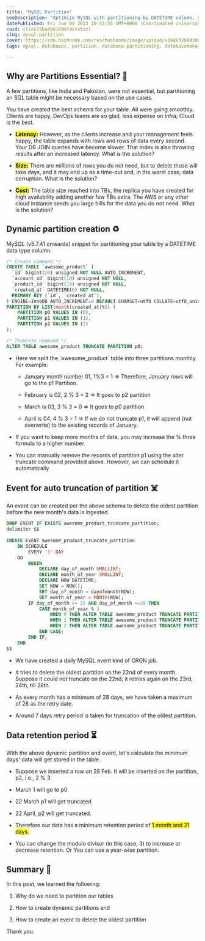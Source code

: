 ```yaml
---
title: "MySQL Partition"
seoDescription: "Optimize MySQL with partitioning by DATETIME column, splitting tables into monthly partitions, reducing latency, size, and cost"
datePublished: Fri Jun 09 2023 19:43:56 GMT+0000 (Coordinated Universal Time)
cuid: clioz75bu000109ml9itx5zzl
slug: mysql-partition
cover: https://cdn.hashnode.com/res/hashnode/image/upload/v1686339483007/fc297093-7442-4b77-8e2c-53f511d26a8d.png
tags: mysql, databases, partition, database-partitioning, databasemanagement

---
```


## Why are Partitions Essential? 🤔

A few partitions, like India and Pakistan, were not essential, but partitioning an SQL table might be necessary based on the use cases.

You have created the best schema for your table. All were going smoothly. Clients are happy, DevOps teams are so glad, less expense on Infra; Cloud is the best.

* **<mark>Latency:</mark>** However, as the clients increase and your management feels happy, the table expands with rows and rows of data every second. Your DB JOIN queries have become slower. That Index is also throwing results after an increased latency. What is the solution?
    
* **<mark>Size:</mark>** There are millions of rows you do not need, but to delete those will take days, and it may end up as a time-out and, in the worst case, data corruption. What is the solution?
    
* **<mark>Cost:</mark>** The table size reached into TBs, the replica you have created for high availability adding another few TBs extra. The AWS or any other cloud instance sends you large bills for the data you do not need. What is the solution?
    

## Dynamic partition creation ♻

MySQL (v5.7.41 onwards) snippet for partitioning your table by a DATETIME data type column.

```sql
/* Create command */
CREATE TABLE `awesome_product` (
  `id` bigint(20) unsigned NOT NULL AUTO_INCREMENT,
  `account_id` bigint(10) unsigned NOT NULL,
  `product_id` bigint(10) unsigned NOT NULL,
  `created_at` DATETIME(6) NOT NULL,
  PRIMARY KEY (`id`, `created_at`),
) ENGINE=InnoDB AUTO_INCREMENT=0 DEFAULT CHARSET=utf8 COLLATE=utf8_unicode_ci
PARTITION BY LIST(month(created_at)%3) (
    PARTITION p0 VALUES IN (0),
    PARTITION p1 VALUES IN (1),
    PARTITION p2 VALUES IN (2)
);

/* Truncate command */
ALTER TABLE awesome_product TRUNCATE PARTITION p0;
```

* Here we split the \`awesome\_product\` table into three partitions monthly. For example:
    
    * January month number 01, 1%3 = 1 =&gt; Therefore, January rows will go to the p1 Partition.
        
    * February is 02, 2 % 3 = 2 =&gt; It goes to p2 partition
        
    * March is 03, 3 % 3 = 0 =&gt; It goes to p0 partition
        
    * April is 04, 4 % 3 = 1 =&gt; If we do not truncate p1, it will append (not overwrite) to the existing records of January.
        
* If you want to keep more months of data, you may increase the % three formula to a higher number.
    
* You can manually remove the records of partition p1 using the alter truncate command provided above. However, we can schedule it automatically.
    

## Event for auto truncation of partition ☠️

An event can be created per the above schema to delete the oldest partition before the new month's data is ingested.

```sql
DROP EVENT IF EXISTS awesome_product_truncate_partition; 
delimiter $$
 
CREATE EVENT awesome_product_truncate_partition  
    ON SCHEDULE 
        EVERY '1' DAY
    DO 
        BEGIN
            DECLARE day_of_month SMALLINT;
            DECLARE month_of_year SMALLINT;
            DECLARE NOW DATETIME;
            SET NOW = NOW();
            SET day_of_month = dayofmonth(NOW); 
            SET month_of_year = MONTH(NOW); 
        IF day_of_month >= 22 AND day_of_month <=28 THEN
            CASE month_of_year % 3 
                WHEN 0 THEN ALTER TABLE awesome_product TRUNCATE PARTITION p1;
                WHEN 1 THEN ALTER TABLE awesome_product TRUNCATE PARTITION p2;
                WHEN 2 THEN ALTER TABLE awesome_product TRUNCATE PARTITION p0;
            END CASE; 
        END IF;
    END
$$
```

* We have created a daily MySQL event kind of CRON job.
    
* It tries to delete the oldest partition on the 22nd of every month. Suppose it could not truncate on the 22nd; it retries again on the 23rd, 24th, till 28th.
    
* As every month has a minimum of 28 days, we have taken a maximum of 28 as the retry date.
    
* Around 7 days retry period is taken for truncation of the oldest partition.
    

## Data retention period ⏳

With the above dynamic partition and event, let's calculate the minimum days' data will get stored in the table.

* Suppose we inserted a row on 28 Feb. It will be inserted on the partition, p2, i.e., 2 % 3
    
* March 1 will go to p0
    
* 22 March p1 will get truncated
    
* 22 April, p2 will get truncated.
    
* Therefore our data has a minimum retention period of <mark>1 month and 21 days.</mark>
    
* You can change the modulo divisor (in this case, 3) to increase or decrease retention. Or You can use a year-wise partition.
    

## Summary 📝

In this post, we learned the following:

1. Why do we need to partition our tables
    
2. How to create dynamic partitions and
    
3. How to create an event to delete the oldest partition
    

Thank you.